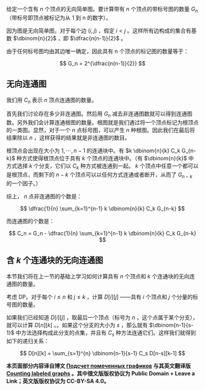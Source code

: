 给定一个含有 $n$ 个顶点的无向简单图。要计算带有 $n$ 个顶点的带标号图的数量 $G_n$ （带标号即顶点被标记为从 1 到 n 的数字）。

因为图是无向简单图，对于每个边 $(i,j)$ ，假定 $i < j$ 。这样所有边构成的集合有基数 $\dbinom{n}{2}$ ，即 $\dfrac{n(n-1)}{2}$ 。

由于任何标号图均由其边唯一确定，因此具有 n 个顶点的标记图的数量等于：

$$
G_n = 2^{\dfrac{n(n-1)}{2}}
$$

## 无向连通图

我们用 $C_n$ 表示 $n$ 顶点连通图的数量。

首先我们讨论存在多少非连通图。然后用 $G_n$ 减去非连通图数就可以得到连通图数。另外我们会计算连通根图的数量。根图就是我们通过将一个顶点标记为根顶点的一类图。显然，对于一个 $n$ 点标号图，可以产生 $n$ 种根图。因此我们在最后将结果除以 $n$ ，这样获得的结果就是非连通图的数目。

根顶点会出现在大小为 $1,\cdots,n-1$ 的连通块中。有 $k \dbinom{n}{k} C_k G_{n-k}$ 种方式使得根顶点位于具有 $k$ 个顶点的连通块中。（有 $\dbinom{n}{k}$ 中方式选择 $k$ 个分支，它们以 $C_k$ 种方式被连通到一起。 $k$ 个顶点中任意一个都可以是根顶点，而剩下的 $n-k$ 个顶点可以以任何方式连通或者断开，从而了 $G_{n-k}$ 的一个因子。）

综上， $n$ 点非连通图的个数是：

$$
\dfrac{1}{n} \sum_{k=1}^{n-1} k  \dbinom{n}{k} C_k G_{n-k}
$$

而连通图的个数是：

$$
C_n = G_n - \dfrac{1}{n} \sum_{k=1}^{n-1} k \dbinom{n}{k} C_k G_{n-k}
$$

## 含 $k$ 个连通块的无向连通图

本节我们将在上一节的基础上学习如何计算具有 $n$ 个顶点和 $k$ 个连通块的无向连通图的数量。

考虑 DP。对于每个 $i\le n$ 和 $j\le k$ ，计算 $D[i][j]$ ——具有 $i$ 个顶点和 $j$ 个分量的标号图的数量。

如果我们已经知道 $D[i][j]$ ，取最后一个顶点（标号为 $n$ ，这个点属于某个分支），就可以计算 $D[n][k]$ 。。如果这个分支的大小为 $s$ ，那么就有 $\dbinom{n-1}{s-1}$ 中方法选择构成此分支的点集，并且有 $C_s$ 种方法连通它们。这样我们就得到如下的递归关系：

$$
D[n][k] = \sum_{s=1}^{n} \dbinom{n-1}{s-1} C_s D[n-s][k-1]
$$

 **本页面部分内容译自博文 [Подсчет помеченных графиков](https://github.com/e-maxx-eng/e-maxx-eng/blob/358bdfb972df51644e6365e25e36e2e7dcacc633/src/combinatorics/counting_labeled_graphs.md) 与其英文翻译版 [Counting labeled graphs](https://cp-algorithms.com/combinatorics/counting_labeled_graphs.html) 。其中俄文版版权协议为 Public Domain + Leave a Link；英文版版权协议为 CC-BY-SA 4.0。** 
